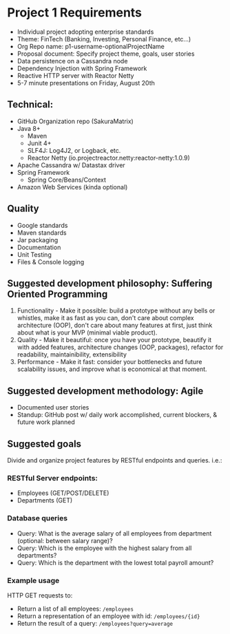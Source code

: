 # Project 1 Requirements
- Individual project adopting enterprise standards
- Theme: FinTech (Banking, Investing, Personal Finance, etc...)
- Org Repo name: p1-username-optionalProjectName
- Proposal document: Specify project theme, goals, user stories
- Data persistence on a Cassandra node
- Dependency Injection with Spring Framework
- Reactive HTTP server with Reactor Netty
- 5-7 minute presentations on Friday, August 20th

## Technical:
- GitHub Organization repo (SakuraMatrix)
- Java 8+
  - Maven
  - Junit 4+
  - SLF4J: Log4J2, or Logback, etc.
  - Reactor Netty (io.projectreactor.netty:reactor-netty:1.0.9)
- Apache Cassandra w/ Datastax driver
- Spring Framework
  - Spring Core/Beans/Context
- Amazon Web Services (kinda optional)

## Quality
- Google standards
- Maven standards
- Jar packaging
- Documentation 
- Unit Testing
- Files & Console logging

## Suggested development philosophy: Suffering Oriented Programming
1. Functionality - Make it possible: build a prototype without any bells or whistles, make it as fast as you can, don't care about complex architecture (OOP), don't care about many features at first, just think about what is your MVP (minimal viable product).
2. Quality - Make it beautiful: once you have your prototype, beautify it with added features, architecture changes (OOP, packages), refactor for readability, maintainibility, extensibility
3. Performance - Make it fast: consider your bottlenecks and future scalability issues, and improve what is economical at that moment.

## Suggested development methodology: Agile
- Documented user stories
- Standup: GitHub post w/ daily work accomplished, current blockers, & future work planned

## Suggested goals
Divide and organize project features by RESTful endpoints and queries. i.e.:
### RESTful Server endpoints:
- Employees (GET/POST/DELETE)
- Departments (GET)

### Database queries
- Query: What is the average salary of all employees from department (optional: between salary range)?
- Query: Which is the employee with the highest salary from all departments?
- Query: Which is the department with the lowest total payroll amount?

### Example usage
HTTP GET requests to:
- Return a list of all employees: `/employees`
- Return a representation of an employee with id: `/employees/{id}`
- Return the result of a query: `/employees?query=average`
